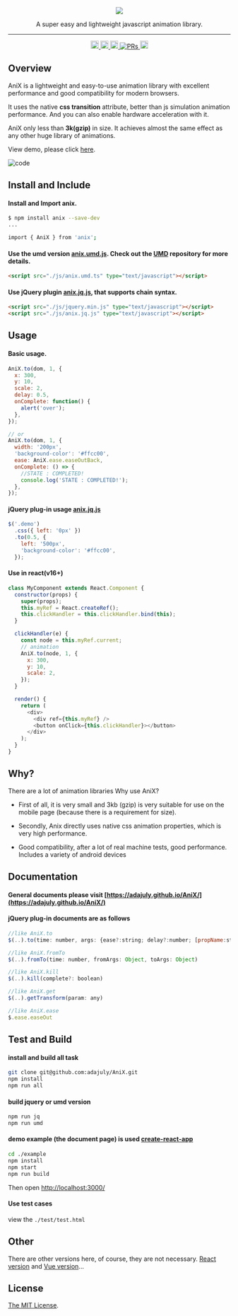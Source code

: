 <p align="center">
  <img src="https://github.com/adajuly/AniX/blob/master/logo/logo.png?raw=true" />
</p>

<p align="center"> A super easy and lightweight javascript animation library. </p>

---

<div align="center">
  <a href='https://www.npmjs.com/package/anix'>
    <img src='https://badge.fury.io/js/anix.svg' alt='npm version' height='18'>
  </a>
  <a href='#'>
    <img src='https://img.shields.io/github/last-commit/adajuly/Anix.svg' alt='last commit' height='18'>
  </a>
  <a href='https://github.com/adajuly/Anix/issues'>
    <img src='https://img.shields.io/github/issues/adajuly/Anix.svg' alt='issues open' height='18'>
  </a>
  <a href="https://github.com/adajuly/AniX/pulls" target="_blank">
    <img src="https://img.shields.io/badge/PRs-welcome-brightgreen.svg" alt="PRs"/>
  </a>
  <a href='#'>
    <img src='https://img.shields.io/npm/l/anix.svg' alt='license:MIT' height='18'>
  </a>
</div>

## Overview

AniX is a lightweight and easy-to-use animation library with excellent performance and good compatibility for modern browsers.

It uses the native **css transition** attribute, better than js simulation animation performance. And you can also enable hardware acceleration with it.

AniX only less than **3k(gzip)** in size. It achieves almost the same effect as any other huge library of animations.

View demo, please click [here](https://adajuly.github.io/AniX/).

![code](https://raw.githubusercontent.com/adajuly/AniX/master/logo/code.png)

## Install and Include

#### Install and Import anix.

```bash
$ npm install anix --save-dev
...

import { AniX } from 'anix';
```

#### Use the umd version [anix.umd.js](https://github.com/adajuly/AniX/blob/master/dist/umd/anix.umd.js). Check out the [UMD](https://github.com/umdjs/umd) repository for more details.

```html
<script src="./js/anix.umd.ts" type="text/javascript"></script>
```

#### Use jQuery plugin [anix.jq.js](https://github.com/adajuly/AniX/blob/master/dist/jq/anix.jq.js), that supports chain syntax.

```html
<script src="./js/jquery.min.js" type="text/javascript"></script>
<script src="./js/anix.jq.js" type="text/javascript"></script>
```

## Usage

#### Basic usage.

```js
AniX.to(dom, 1, {
  x: 300,
  y: 10,
  scale: 2,
  delay: 0.5,
  onComplete: function() {
    alert('over');
  },
});

// or
AniX.to(dom, 1, {
  width: '200px',
  'background-color': '#ffcc00',
  ease: AniX.ease.easeOutBack,
  onComplete: () => {
    //STATE : COMPLETED!
    console.log('STATE : COMPLETED!');
  },
});
```

#### jQuery plug-in usage [anix.jq.js](https://github.com/adajuly/AniX/blob/master/dist/jq/anix.jq.js)

```js
$('.demo')
  .css({ left: '0px' })
  .to(0.5, {
    left: '500px',
    'background-color': '#ffcc00',
  });
```

#### Use in react(v16+)

```js
class MyComponent extends React.Component {
  constructor(props) {
    super(props);
    this.myRef = React.createRef();
    this.clickHandler = this.clickHandler.bind(this);
  }

  clickHandler(e) {
    const node = this.myRef.current;
    // animation
    AniX.to(node, 1, {
      x: 300,
      y: 10,
      scale: 2,
    });
  }

  render() {
    return (
      <div>
        <div ref={this.myRef} />
        <button onClick={this.clickHandler}></button>
      </div>
    );
  }
}
```

## Why?

There are a lot of animation libraries Why use AniX?

- First of all, it is very small and 3kb (gzip) is very suitable for use on the mobile page (because there is a requirement for size).

- Secondly, Anix directly uses native css animation properties, which is very high performance.

- Good compatibility, after a lot of real machine tests, good performance. Includes a variety of android devices

## Documentation

#### General documents please visit [https://adajuly.github.io/AniX/](https://adajuly.github.io/AniX/)

#### jQuery plug-in documents are as follows

```js
//like AniX.to
$(..).to(time: number, args: {ease?:string; delay?:number; [propName:string]:any;})

//like AniX.fromTo
$(..).fromTo(time: number, fromArgs: Object, toArgs: Object)

//like AniX.kill
$(..).kill(complete?: boolean)

//like AniX.get
$(..).getTransform(param: any)

//like AniX.ease
$.ease.easeOut
```

## Test and Build

#### install and build all task

```bash
git clone git@github.com:adajuly/AniX.git
npm install
npm run all
```

#### build jquery or umd version

```bash
npm run jq
npm run umd
```

#### demo example (the document page) is used [create-react-app](https://github.com/facebookincubator/create-react-app)

```bash
cd ./example
npm install
npm start
npm run build
```

Then open [http://localhost:3000/](http://localhost:3000/)

#### Use test cases

view the `./test/test.html`

## Other

There are other versions here, of course, they are not necessary. [React version](https://github.com/adajuly/react-anix) and [Vue version](https://github.com/GeoffZhu/vue-anix)...

## License

[The MIT License](https://opensource.org/licenses/MIT).
